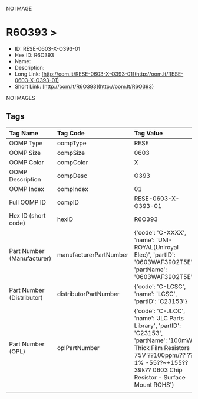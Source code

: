 


  
NO IMAGE  
# R6O393 > 

- ID: RESE-0603-X-O393-01
- Hex ID: R6O393
- Name: 
- Description: 
- Long Link: [http://oom.lt/RESE-0603-X-O393-01](http://oom.lt/RESE-0603-X-O393-01)
- Short Link: [http://oom.lt/R6O393](http://oom.lt/R6O393)
  
NO IMAGES  
## Tags
  

|Tag Name|Tag Code|Tag Value|
| :--- | :--- | :--- |
|OOMP Type|oompType|RESE|
|OOMP Size|oompSize|0603|
|OOMP Color|oompColor|X|
|OOMP Description|oompDesc|O393|
|OOMP Index|oompIndex|01|
|Full OOMP ID|oompID|RESE-0603-X-O393-01|
|Hex ID (short code)|hexID|R6O393|
|Part Number (Manufacturer)|manufacturerPartNumber|{'code': 'C-XXXX', 'name': 'UNI-ROYAL(Uniroyal Elec)', 'partID': '0603WAF3902T5E', 'partName': '0603WAF3902T5E'}|
|Part Number (Distributor)|distributorPartNumber|{'code': 'C-LCSC', 'name': 'LCSC', 'partID': 'C23153'}|
|Part Number (OPL)|oplPartNumber|{'code': 'C-JLCC', 'name': 'JLC Parts Library', 'partID': 'C23153', 'partName': '100mW Thick Film Resistors 75V ??100ppm/?? ??1% -55??~+155?? 39k?? 0603  Chip Resistor - Surface Mount ROHS'}|
||||
